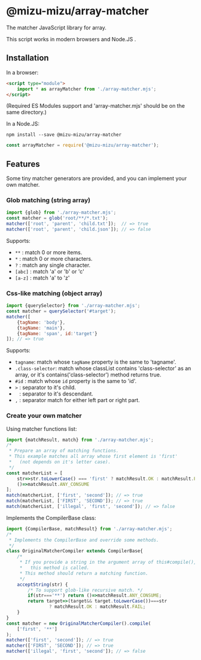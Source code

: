 # @mizu-mizu/array-matcher

The matcher JavaScript library for array.

This script works in modern browsers and Node.JS .

## Installation
In a browser:
```html
<script type="module">
    import * as arrayMatcher from './array-matcher.mjs';
</script>
```
(Required ES Modules support and 'array-matcher.mjs' should be on the same directory.)

In a Node.JS:
```
npm install --save @mizu-mizu/array-matcher
```
```javascript
const arrayMatcher = require('@mizu-mizu/array-matcher');
```

## Features
Some tiny matcher generators are provided, and you can implement your own matcher.
### Glob matching (string array)
```javascript
import {glob} from './array-matcher.mjs';
const matcher = glob('root/**/*.txt');
matcher(['root', 'parent', 'child.txt']);  // => true
matcher(['root', 'parent', 'child.json']); // => false
```
Supports:
- `**` : match 0 or more items.
- `*`  : match 0 or more characters.
- `?`  : match any single character.
- `[abc]` : match 'a' or 'b' or 'c'
- `[a-z]` : match 'a' to 'z'

### Css-like matching (object array)
```javascript
import {querySelector} from './array-matcher.mjs';
const matcher = querySelector('#target');
matcher([
    {tagName: 'body'},
    {tagName: 'main'},
    {tagName: 'span', id:'target'}
]); // => true
```
Supports:
- `tagname`: match whose `tagName` property is the same to 'tagname'.
- `.class-selector`: match whose classList contains 'class-selector' as an array, or it's contains('class-selector') method returns true.
- `#id` : match whose `id` property is the same to 'id'.
- `>` : separator to it's child.
- ` ` : separator to it's descendant.
- `,` : separator match for either left part or right part.

### Create your own matcher
Using matcher functions list:
```javascript
import {matchResult, match} from './array-matcher.mjs';
/*
 * Prepare an array of matching functions.
 * This example matches all array whose first element is 'first'
 *   (not depends on it's letter case).
 */
const matcherList = [
    str=>str.toLowerCase() === 'first' ? matchResult.OK : matchResult.FAIL,
    ()=>matchResult.ANY_CONSUME
];
match(matcherList, ['first', 'second']); // => true
match(matcherList, ['FIRST', 'SECOND']); // => true
match(matcherList, ['illegal', 'first', 'second']); // => false
```

Implements the CompilerBase class:
```javascript
import {CompilerBase, matchResult} from './array-matcher.mjs';
/*
 * Implements the CompilerBase and override some methods.
 */
class OriginalMatcherCompiler extends CompilerBase{
    /*
     * If you provide a string in the argument array of this#compile(),
     *   this method is called.
     * This method should return a matching function.
     */
    acceptString(str) {
        /* To support glob-like recursive match. */
        if(str==='**') return ()=>matchResult.ANY_CONSUME;
        return target=>(target&& target.toLowerCase())===str 
                ? matchResult.OK : matchResult.FAIL;
    }
}
const matcher = new OriginalMatcherCompiler().compile(
    ['first', '**']
);
matcher(['first', 'second']); // => true
matcher(['FIRST', 'SECOND']); // => true
matcher(['illegal', 'first', 'second']); // => false
```